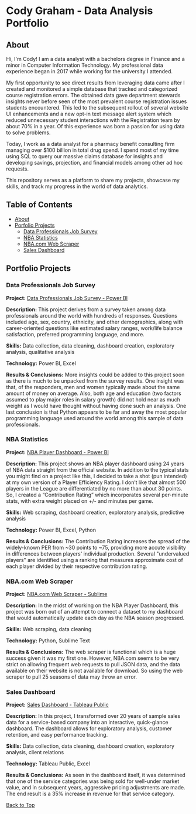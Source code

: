 # Cody Graham - Data Analysis Portfolio

## **About**

Hi, I'm Cody! I am a data analyst with a bachelors degree in Finance and a minor in Computer Information Technology. My professional data experience began in 2017 while working for the university I attended.

My first opportunity to see direct results from leveraging data came after I created and monitored a simple database that tracked and categorized course registration errors. The obtained data gave department stewards insights never before seen of the most prevalent course registration issues students encountered. This led to the subsequent rollout of several website UI enhancements and a new opt-in text message alert system which reduced unnecessary student interactions with the Registration team by about 70% in a year. Of this experience was born a passion for using data to solve problems.

Today, I work as a data analyst for a pharmacy benefit consulting firm managing over $100 billion in total drug spend. I spend most of my time using SQL to query our massive claims database for insights and developing savings, projection, and financial models among other ad hoc requests.

This repository serves as a platform to share my projects, showcase my skills, and track my progress in the world of data analytics.


## **Table of Contents**

- [About](#about)
- [Porfolio Projects](#portfolio-projects)
  - [Data Professionals Job Survey](#data-professionals-job-survey)
  - [NBA Statistics](#nba-statistics)
  - [NBA.com Web Scraper](#nbacom-web-scraper)
  - [Sales Dashboard](#sales-dashboard)

 

## **Portfolio Projects**


### **Data Professionals Job Survey**

**Project:** [Data Professionals Job Survey - Power BI](https://app.powerbi.com/view?r=eyJrIjoiMGQ3OWFiNjYtOGJmZC00Yzc2LTg0NjAtNTA0NmE3NTE4MWUwIiwidCI6ImMyMjhlNzY3LTA3YzQtNDdkMC05MWUzLTg3OGRiYjY5ZmE5MCJ9&embedImagePlaceholder=true)

**Description:** This project derives from a survey taken among data professionals around the world with hundreds of responses. Questions included age, sex, country, ethnicity, and other demographics, along with career-oriented questions like estimated salary ranges, work/life balance satisfaction, preferred programming language, and more.

**Skills:** Data collection, data cleaning, dashboard creation, exploratory analysis, qualitative analysis

**Technology:** Power BI, Excel

**Results & Conclusions:** More insights could be added to this project soon as there is much to be unpacked from the survey results. One insight was that, of the responders, men and women typically made about the same amount of money on average. Also, both age and education (two factors assumed to play major roles in salary growth) did not hold near as much weight as I would have thought without having done such an analysis. One last conclusion is that Python appears to be far and away the most popular programming language used around the world among this sample of data professionals.


### **NBA Statistics**

**Project:** [NBA Player Dashboard - Power BI](https://app.powerbi.com/view?r=eyJrIjoiYWNlZGE2YmQtNWM5MC00MjdhLWIwMzUtNTk2NDNhZGVmNjllIiwidCI6ImMyMjhlNzY3LTA3YzQtNDdkMC05MWUzLTg3OGRiYjY5ZmE5MCJ9&embedImagePlaceholder=true&pageName=ReportSection44e3938fd01066e8e6ce)

**Description:** This project shows an NBA player dashboard using 24 years of NBA data straight from the official website. In addition to the typical stats you might find on a project like this, I decided to take a shot (pun intended) at my own version of a Player Efficiency Rating. I don’t like that almost 500 players in the League are differentiated by no more than about 30 points. So, I created a “Contribution Rating” which incorporates several per-minute stats, with extra weight placed on +/- and minutes per game.

**Skills:** Web scraping, dashboard creation, exploratory analysis, predictive analysis

**Technology:** Power BI, Excel, Python

**Results & Conclusions:** The Contribution Rating increases the spread of the widely-known PER from ~30 points to ~75, providing more accute visibility in differences between players' individual production. Several "undervalued players" are identified using a ranking that measures approximate cost of each player divided by their respective contribution rating.


### **NBA.com Web Scraper**

**Project:** [NBA.com Web Scraper - Sublime](https://github.com/Cody-Graham/My-Data-Portfolio/blob/main/NBA_Stats_Web_Scraper.sublime-workspace)

**Description:** In the midst of working on the NBA Player Dashboard, this project was born out of an attempt to connect a dataset to my dashboard that would automatically update each day as the NBA season progressed.

**Skills:** Web scraping, data cleaning

**Technology:** Python, Sublime Text

**Results & Conclusions:** The web scraper is functional which is a huge success given it was my first one. However, NBA.com seems to be very strict on allowing frequent web requests to pull JSON data, and the data available on their website is not available for download. So using the web scraper to pull 25 seasons of data may throw an error.


### **Sales Dashboard**

**Project:** [Sales Dashboard - Tableau Public](https://public.tableau.com/app/profile/graham.analytics/viz/SalesDashboard_16736662040210/ServiceSales)

**Description:** In this project, I transformed over 20 years of sample sales data for a service-based company into an interactive, quick-glance dashboard. The dashboard allows for exploratory analysis, customer retention, and easy performance tracking.

**Skills:** Data collection, data cleaning, dashboard creation, exploratory analysis, client relations

**Technology:** Tableau Public, Excel

**Results & Conclusions:** As seen in the dashboard itself, it was determined that one of the service categories was being sold for well-under market value, and in subsequent years, aggressive pricing adjustments are made. The end result is a 35% increase in revenue for that service category.

[Back to Top](#cody-graham---data-analysis-portfolio)

